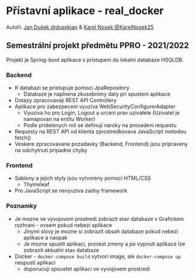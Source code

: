 # Přístavní aplikace - real_docker 
Autoři: [Jan Dušek @dusekjan](https://github.com/dusekjan/) & [Karel Nosek @KarelNosek25](https://github.com/KarelNosek25)

## Semestrální projekt předmětu PPRO - 2021/2022

Projekt je Spring-boot aplikace s pristupem do lokalni databaze HSQLDB.

### Backend
- K databazi se pristupuje pomoci JpaRepository
  - Databaze je naplnena zkusebnimy daty pri spusteni aplikace 
- Dotazy zpracovavaji REST API Controllery
- Aplikace pro zabezpeceni vyuziva WebSecurityConfigurerAdapter
  - Vyuziva ho pro Login, Logout a urceni prav uzivatele (Uzivatel je namapovan na entitu Worker)
  - Podle pridelenych roli se definuji naroky na provadeni requestu
- Requesty na REST API od klienta zprostredkovava JavaScript metodou fetch()
- Veskere zpracovavane pozadavky (Backend, Frontend) jsou pripraveny na odchytnuti pripadne chyby

### Frontend
- Sablony a jejich styly jsou vytvoreny pomoci HTML/CSS
  - Thymeleaf 
- Pro JavaScript se nevyuziva zadny framework 

### Poznamky
- Je mozne ve vyvojovem prostredi zobrazit stav databaze v Grafickem rozhrani - ovsem pokud nebezi aplikace
  - Jinymi slovy je mozne si zobrazit obsah databaze pokud nebezi aplikace a naopak
  - Je mozne spustit aplikaci, provest zmeny a po vypnuti aplikace lze zobrazit aktualni stav databaze
- Docker - `docker-compose build` vytvori image, ale `docker-compose up` nespusti aplikaci
  - doporucuji spoustet aplikaci ve vyvojovem prostredi



